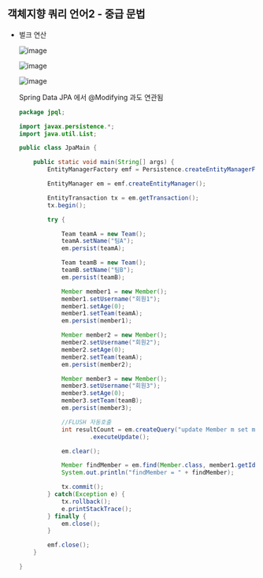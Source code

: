 ## **객체지향 쿼리 언어2 - 중급 문법**
  * 벌크 연산
    
    ![image](https://user-images.githubusercontent.com/79301439/175759076-52f0d2e6-c2f3-4bff-82a9-793ef22033cc.png)
    
    ![image](https://user-images.githubusercontent.com/79301439/175759088-60ed0bf9-5609-4a75-b2d7-e53a94bbe9ae.png)
    
    ![image](https://user-images.githubusercontent.com/79301439/175759094-8b730fc6-7a47-4623-b02b-110e2bd83f66.png)
    
    Spring Data JPA 에서 @Modifying 과도 연관됨
    
    ```java
    package jpql;

    import javax.persistence.*;
    import java.util.List;

    public class JpaMain {

        public static void main(String[] args) {
            EntityManagerFactory emf = Persistence.createEntityManagerFactory("hello");

            EntityManager em = emf.createEntityManager();

            EntityTransaction tx = em.getTransaction();
            tx.begin();

            try {

                Team teamA = new Team();
                teamA.setName("팀A");
                em.persist(teamA);

                Team teamB = new Team();
                teamB.setName("팀B");
                em.persist(teamB);

                Member member1 = new Member();
                member1.setUsername("회원1");
                member1.setAge(0);
                member1.setTeam(teamA);
                em.persist(member1);

                Member member2 = new Member();
                member2.setUsername("회원2");
                member2.setAge(0);
                member2.setTeam(teamA);
                em.persist(member2);

                Member member3 = new Member();
                member3.setUsername("회원3");
                member3.setAge(0);
                member3.setTeam(teamB);
                em.persist(member3);

                //FLUSH 자동호출
                int resultCount = em.createQuery("update Member m set m.age = 20")
                        .executeUpdate();

                em.clear();

                Member findMember = em.find(Member.class, member1.getId());
                System.out.println("findMember = " + findMember);

                tx.commit();
            } catch(Exception e) {
                tx.rollback();
                e.printStackTrace();
            } finally {
                em.close();
            }

            emf.close();
        }

    }
    ```
